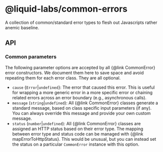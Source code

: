 # @liquid-labs/common-errors

A collection of common/standard error types to flesh out Javascripts rather anemic baseline.

## API

### Common parameters

The following parameter options are accepted by all {@link CommonError} error constructors. We document them here to save space and avoid repeating them for each error class. They are all optional.

- `cause` {`Error`|`undefined`}: The error that caused this error. This is useful for wrapping a more generic error in a more specific error or chaining related errors across an error boundary (e.g., asynchronous calls).
- `message` (`string`|`undefined`): All {@link CommonError} classes generate a standard message, based on class specific input parameters (if any). You can always override this message and provide your own custom message.
- `status` (`number`|`undefined`): All {@link CommonError} classes are assigned an HTTP status based on their error type. The mapping between error type and status code can be managed with {@link mapErrorToHttpStatus}. This would be unusual, but you can instead set the status on a particular `CommonError` instance with this option.

